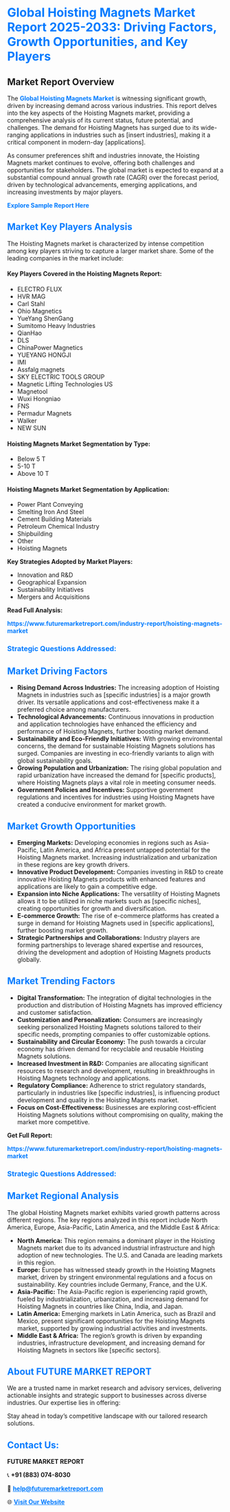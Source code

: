 <h1 style="color: #007BFF;">Global Hoisting Magnets Market Report 2025-2033: Driving Factors, Growth Opportunities, and Key Players</h1>

<section id="overview">
<h2>Market Report Overview</h2>
<p>The <a href="https://www.futuremarketreport.com/industry-report/hoisting-magnets-market" style="color: #007BFF; text-decoration: none;"><strong>Global Hoisting Magnets Market</strong></a> is witnessing significant growth, driven by increasing demand across various industries. This report delves into the key aspects of the Hoisting Magnets market, providing a comprehensive analysis of its current status, future potential, and challenges. The demand for Hoisting Magnets has surged due to its wide-ranging applications in industries such as [insert industries], making it a critical component in modern-day [applications].</p>
<p>As consumer preferences shift and industries innovate, the Hoisting Magnets market continues to evolve, offering both challenges and opportunities for stakeholders. The global market is expected to expand at a substantial compound annual growth rate (CAGR) over the forecast period, driven by technological advancements, emerging applications, and increasing investments by major players.</p>
</section>

<section id="overview">
<p><a href="https://www.futuremarketreport.com/request-sample/reportId=128432" style="color: #007BFF; text-decoration: none;"><strong>Explore Sample Report Here</strong></a></p>
</section>

<section id="key-players">
<h2 style="color: #007BFF;">Market Key Players Analysis</h2>
<p>The Hoisting Magnets market is characterized by intense competition among key players striving to capture a larger market share. Some of the leading companies in the market include:</p>
<h4>Key Players Covered in the Hoisting Magnets Report:</h4>
<ul><li>ELECTRO FLUX</li><li>HVR MAG</li><li>Carl Stahl</li><li>Ohio Magnetics</li><li>YueYang ShenGang</li><li>Sumitomo Heavy Industries</li><li>QianHao</li><li>DLS</li><li>ChinaPower Magnetics</li><li>YUEYANG HONGJI</li><li>IMI</li><li>Assfalg magnets</li><li>SKY ELECTRIC TOOLS GROUP</li><li>Magnetic Lifting Technologies US</li><li>Magnetool</li><li>Wuxi Hongniao</li><li>FNS</li><li>Permadur Magnets</li><li>Walker</li><li>NEW SUN</li></ul>
<h4>Hoisting Magnets Market Segmentation by Type:</h4>
<ul><li>Below 5 T</li><li>5-10 T</li><li>Above 10 T</li></ul>

<h4>Hoisting Magnets Market Segmentation by Application:</h4>
<ul><li>Power Plant Conveying</li><li>Smelting Iron And Steel</li><li>Cement Building Materials</li><li>Petroleum Chemical Industry</li><li>Shipbuilding</li><li>Other</li><li>Hoisting Magnets</li></ul>
<p><strong>Key Strategies Adopted by Market Players:</strong></p>
<ul>
<li>Innovation and R&D</li>
<li>Geographical Expansion</li>
<li>Sustainability Initiatives</li>
<li>Mergers and Acquisitions</li>
</ul>
</section>

<section>
<p><strong>Read Full Analysis: </strong></p><a href="https://www.futuremarketreport.com/industry-report/hoisting-magnets-market" style="color: #007BFF; text-decoration: none;"><strong>https://www.futuremarketreport.com/industry-report/hoisting-magnets-market</strong></a>
<h3 style="color: #007BFF;">Strategic Questions Addressed:</h3>
</section>

<section id="driving-factors">
<h2 style="color: #007BFF;">Market Driving Factors</h2>
<ul>
<li><strong>Rising Demand Across Industries:</strong> The increasing adoption of Hoisting Magnets in industries such as [specific industries] is a major growth driver. Its versatile applications and cost-effectiveness make it a preferred choice among manufacturers.</li>
<li><strong>Technological Advancements:</strong> Continuous innovations in production and application technologies have enhanced the efficiency and performance of Hoisting Magnets, further boosting market demand.</li>
<li><strong>Sustainability and Eco-Friendly Initiatives:</strong> With growing environmental concerns, the demand for sustainable Hoisting Magnets solutions has surged. Companies are investing in eco-friendly variants to align with global sustainability goals.</li>
<li><strong>Growing Population and Urbanization:</strong> The rising global population and rapid urbanization have increased the demand for [specific products], where Hoisting Magnets plays a vital role in meeting consumer needs.</li>
<li><strong>Government Policies and Incentives:</strong> Supportive government regulations and incentives for industries using Hoisting Magnets have created a conducive environment for market growth.</li>
</ul>
</section>

<section id="growth-opportunities">
<h2 style="color: #007BFF;">Market Growth Opportunities</h2>
<ul>
<li><strong>Emerging Markets:</strong> Developing economies in regions such as Asia-Pacific, Latin America, and Africa present untapped potential for the Hoisting Magnets market. Increasing industrialization and urbanization in these regions are key growth drivers.</li>
<li><strong>Innovative Product Development:</strong> Companies investing in R&D to create innovative Hoisting Magnets products with enhanced features and applications are likely to gain a competitive edge.</li>
<li><strong>Expansion into Niche Applications:</strong> The versatility of Hoisting Magnets allows it to be utilized in niche markets such as [specific niches], creating opportunities for growth and diversification.</li>
<li><strong>E-commerce Growth:</strong> The rise of e-commerce platforms has created a surge in demand for Hoisting Magnets used in [specific applications], further boosting market growth.</li>
<li><strong>Strategic Partnerships and Collaborations:</strong> Industry players are forming partnerships to leverage shared expertise and resources, driving the development and adoption of Hoisting Magnets products globally.</li>
</ul>
</section>

<section id="trending-factors">
<h2 style="color: #007BFF;">Market Trending Factors</h2>
<ul>
<li><strong>Digital Transformation:</strong> The integration of digital technologies in the production and distribution of Hoisting Magnets has improved efficiency and customer satisfaction.</li>
<li><strong>Customization and Personalization:</strong> Consumers are increasingly seeking personalized Hoisting Magnets solutions tailored to their specific needs, prompting companies to offer customizable options.</li>
<li><strong>Sustainability and Circular Economy:</strong> The push towards a circular economy has driven demand for recyclable and reusable Hoisting Magnets solutions.</li>
<li><strong>Increased Investment in R&D:</strong> Companies are allocating significant resources to research and development, resulting in breakthroughs in Hoisting Magnets technology and applications.</li>
<li><strong>Regulatory Compliance:</strong> Adherence to strict regulatory standards, particularly in industries like [specific industries], is influencing product development and quality in the Hoisting Magnets market.</li>
<li><strong>Focus on Cost-Effectiveness:</strong> Businesses are exploring cost-efficient Hoisting Magnets solutions without compromising on quality, making the market more competitive.</li>
</ul>
</section>

<section>
<p><strong>Get Full Report: </strong></p><a href="https://www.futuremarketreport.com/industry-report/hoisting-magnets-market" style="color: #007BFF; text-decoration: none;"><strong>https://www.futuremarketreport.com/industry-report/hoisting-magnets-market</strong></a>
<h3 style="color: #007BFF;">Strategic Questions Addressed:</h3>
</section>


<section id="regional-analysis">
<h2 style="color: #007BFF;">Market Regional Analysis</h2>
<p>The global Hoisting Magnets market exhibits varied growth patterns across different regions. The key regions analyzed in this report include North America, Europe, Asia-Pacific, Latin America, and the Middle East & Africa:</p>
<ul>
<li><strong>North America:</strong> This region remains a dominant player in the Hoisting Magnets market due to its advanced industrial infrastructure and high adoption of new technologies. The U.S. and Canada are leading markets in this region.</li>
<li><strong>Europe:</strong> Europe has witnessed steady growth in the Hoisting Magnets market, driven by stringent environmental regulations and a focus on sustainability. Key countries include Germany, France, and the U.K.</li>
<li><strong>Asia-Pacific:</strong> The Asia-Pacific region is experiencing rapid growth, fueled by industrialization, urbanization, and increasing demand for Hoisting Magnets in countries like China, India, and Japan.</li>
<li><strong>Latin America:</strong> Emerging markets in Latin America, such as Brazil and Mexico, present significant opportunities for the Hoisting Magnets market, supported by growing industrial activities and investments.</li>
<li><strong>Middle East & Africa:</strong> The region’s growth is driven by expanding industries, infrastructure development, and increasing demand for Hoisting Magnets in sectors like [specific sectors].</li>
</ul>
</section>

<footer>
<h2 style="color: #007BFF;">About FUTURE MARKET REPORT</h2>
<p>We are a trusted name in market research and advisory services, delivering actionable insights and strategic support to businesses across diverse industries. Our expertise lies in offering:</p>

<p>Stay ahead in today’s competitive landscape with our tailored research solutions.</p>

<h2 style="color: #007BFF;">Contact Us:</h2>
<p><strong>FUTURE MARKET REPORT</strong></p>
<p>📞 <strong>+91 (883) 074-8030</strong></p>
<p>📧 <strong><a href="mailto:help@futuremarketreport.com" style="color: #007BFF;">help@futuremarketreport.com</a></strong></p>
<p>🌐 <strong><a href="https://www.futuremarketreport.com/" style="color: #007BFF;">Visit Our Website</a></strong></p>
</footer>